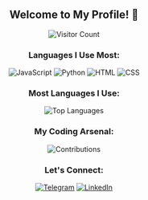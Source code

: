 <div align="center">

## Welcome to My Profile! 🚀
![Visitor Count](https://profile-counter.glitch.me/SOMEH1NG/count.svg)

### Languages I Use Most:
![JavaScript](https://img.shields.io/badge/JavaScript-Expert-yellow?style=flat-square&logo=javascript&logoColor=white&link=your-js-profile)
![Python](https://img.shields.io/badge/Python-Intermediate-blue?style=flat-square&logo=python&logoColor=white&link=your-py-profile)
![HTML](https://img.shields.io/badge/HTML5-Intermediate-orange?style=flat-square&logo=html5&logoColor=white&link=your-html-profile)
![CSS](https://img.shields.io/badge/CSS3-Intermediate-blueviolet?style=flat-square&logo=css3&logoColor=white&link=your-css-profile)

### Most Languages I Use:
![Top Languages](https://github-readme-stats.vercel.app/api/top-langs/?username=SOMEH1NG&layout=compact&theme=radical)

### My Coding Arsenal:
![Contributions](https://github-readme-streak-stats.herokuapp.com/?user=SOMEH1NG&theme=dark)

### Let's Connect:
[![Telegram](https://img.shields.io/badge/Telegram-Contact-blue?style=flat-square&logo=telegram)](https://telegram.dog/ImMitsuoSuwa)
[![LinkedIn](https://img.shields.io/badge/LinkedIn-Connect-blue?style=flat-square&logo=linkedin)](https://www.linkedin.com/in/kunal-gaikwad-5731712b2?utm_source=share&utm_campaign=share_via&utm_content=profile&utm_medium=android_app)

</div>
